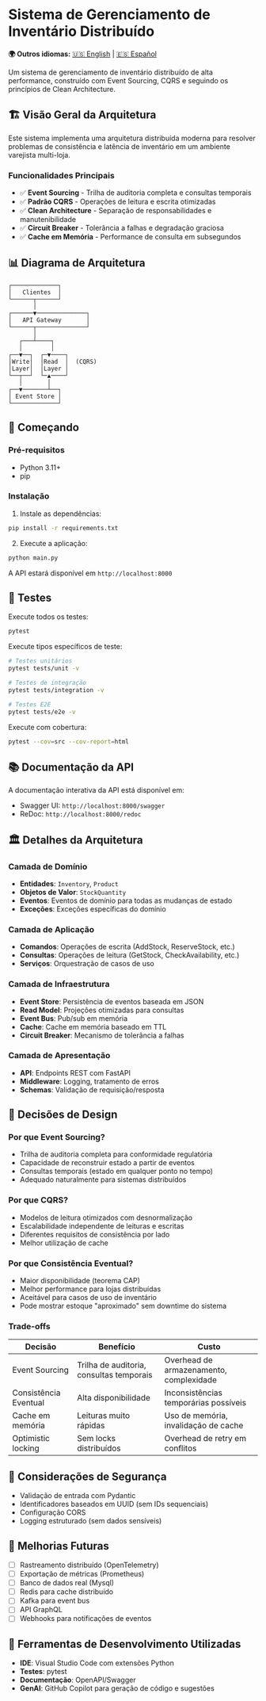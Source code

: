 # Sistema de Gerenciamento de Inventário Distribuído

**🌍 Outros idiomas:** [🇺🇸 English](README.md) | [🇪🇸 Español](README.es.md)

Um sistema de gerenciamento de inventário distribuído de alta performance, construído com Event Sourcing, CQRS e seguindo os princípios de Clean Architecture.

## 🏗️ Visão Geral da Arquitetura

Este sistema implementa uma arquitetura distribuída moderna para resolver problemas de consistência e latência de inventário em um ambiente varejista multi-loja.

### Funcionalidades Principais

- ✅ **Event Sourcing** - Trilha de auditoria completa e consultas temporais
- ✅ **Padrão CQRS** - Operações de leitura e escrita otimizadas
- ✅ **Clean Architecture** - Separação de responsabilidades e manutenibilidade
- ✅ **Circuit Breaker** - Tolerância a falhas e degradação graciosa
- ✅ **Cache em Memória** - Performance de consulta em subsegundos

## 📊 Diagrama de Arquitetura

```
┌─────────────┐
│   Clientes  │
└──────┬──────┘
       │
┌──────▼──────────────┐
│   API Gateway       │
└──────┬──────────────┘
       │
   ┌───┴────┐
   │        │
┌──▼──┐  ┌─▼────┐
│Write│  │Read  │  (CQRS)
│Layer│  │Layer │
└──┬──┘  └─▲────┘
   │       │
┌──▼───────┴──┐
│ Event Store │
└─────────────┘
```

## 🚀 Começando

### Pré-requisitos

- Python 3.11+
- pip

### Instalação

1. Instale as dependências:
```bash
pip install -r requirements.txt
```

2. Execute a aplicação:
```bash
python main.py
```

A API estará disponível em `http://localhost:8000`

## 🧪 Testes

Execute todos os testes:
```bash
pytest
```

Execute tipos específicos de teste:
```bash
# Testes unitários
pytest tests/unit -v

# Testes de integração
pytest tests/integration -v

# Testes E2E
pytest tests/e2e -v
```

Execute com cobertura:
```bash
pytest --cov=src --cov-report=html
```

## 📚 Documentação da API

A documentação interativa da API está disponível em:
- Swagger UI: `http://localhost:8000/swagger`
- ReDoc: `http://localhost:8000/redoc`

## 🏛️ Detalhes da Arquitetura

### Camada de Domínio
- **Entidades**: `Inventory`, `Product`
- **Objetos de Valor**: `StockQuantity`
- **Eventos**: Eventos de domínio para todas as mudanças de estado
- **Exceções**: Exceções específicas do domínio

### Camada de Aplicação
- **Comandos**: Operações de escrita (AddStock, ReserveStock, etc.)
- **Consultas**: Operações de leitura (GetStock, CheckAvailability, etc.)
- **Serviços**: Orquestração de casos de uso

### Camada de Infraestrutura
- **Event Store**: Persistência de eventos baseada em JSON
- **Read Model**: Projeções otimizadas para consultas
- **Event Bus**: Pub/sub em memória
- **Cache**: Cache em memória baseado em TTL
- **Circuit Breaker**: Mecanismo de tolerância a falhas

### Camada de Apresentação
- **API**: Endpoints REST com FastAPI
- **Middleware**: Logging, tratamento de erros
- **Schemas**: Validação de requisição/resposta

## 🔧 Decisões de Design

### Por que Event Sourcing?
- Trilha de auditoria completa para conformidade regulatória
- Capacidade de reconstruir estado a partir de eventos
- Consultas temporais (estado em qualquer ponto no tempo)
- Adequado naturalmente para sistemas distribuídos

### Por que CQRS?
- Modelos de leitura otimizados com desnormalização
- Escalabilidade independente de leituras e escritas
- Diferentes requisitos de consistência por lado
- Melhor utilização de cache

### Por que Consistência Eventual?
- Maior disponibilidade (teorema CAP)
- Melhor performance para lojas distribuídas
- Aceitável para casos de uso de inventário
- Pode mostrar estoque "aproximado" sem downtime do sistema

### Trade-offs

| Decisão | Benefício | Custo |
|---------|-----------|-------|
| Event Sourcing | Trilha de auditoria, consultas temporais | Overhead de armazenamento, complexidade |
| Consistência Eventual | Alta disponibilidade | Inconsistências temporárias possíveis |
| Cache em memória | Leituras muito rápidas | Uso de memória, invalidação de cache |
| Optimistic locking | Sem locks distribuídos | Overhead de retry em conflitos |

## 🔐 Considerações de Segurança

- Validação de entrada com Pydantic
- Identificadores baseados em UUID (sem IDs sequenciais)
- Configuração CORS
- Logging estruturado (sem dados sensíveis)

## 🚧 Melhorias Futuras

- [ ] Rastreamento distribuído (OpenTelemetry)
- [ ] Exportação de métricas (Prometheus)
- [ ] Banco de dados real (Mysql)
- [ ] Redis para cache distribuído
- [ ] Kafka para event bus
- [ ] API GraphQL
- [ ] Webhooks para notificações de eventos

## 📝 Ferramentas de Desenvolvimento Utilizadas

- **IDE**: Visual Studio Code com extensões Python
- **Testes**: pytest
- **Documentação**: OpenAPI/Swagger
- **GenAI**: GitHub Copilot para geração de código e sugestões